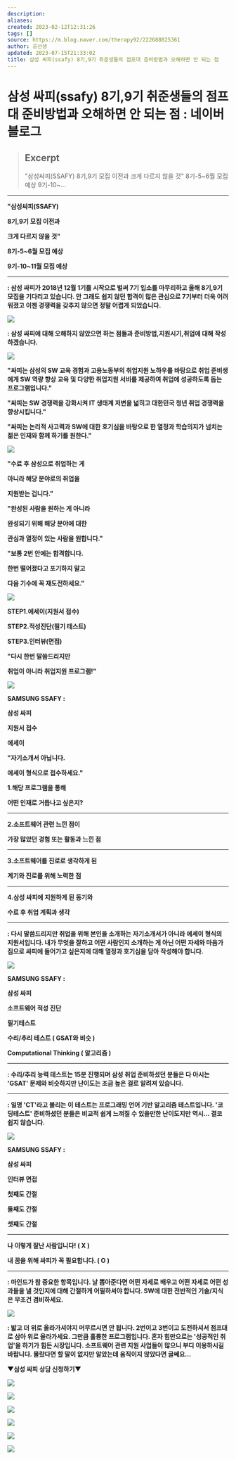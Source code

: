 ```yaml
---
description:
aliases: 
created: 2023-02-12T12:31:26
tags: []
source: https://m.blog.naver.com/therapy92/222688825361
author: 공선생
updated: 2023-07-15T21:33:02
title: 삼성 싸피(ssafy) 8기,9기 취준생들의 점프대 준비방법과 오해하면 안 되는 점
---
```


# 삼성 싸피(ssafy) 8기,9기 취준생들의 점프대 준비방법과 오해하면 안 되는 점 : 네이버 블로그

> ## Excerpt
> "삼성싸피(SSAFY) 8기,9기 모집 이전과 크게 다르지 않을 것" 8기-5~6월 모집 예상 9기-10~...

---
**"삼성싸피(SSAFY)**

**8기,9기 모집 이전과**

**크게 다르지 않을 것"**

**8기-5~6월 모집 예상**

**9기-10~11월 모집 예상**

****

**: 삼성 싸피가 2018년 12월 1기를 시작으로 벌써 7기 입소를 마무리하고 올해 8기,9기 모집을 기다리고 있습니다. 안 그래도 쉽지 않던 합격이 많은 관심으로 7기부터 더욱 어려워졌고 이젠 경쟁력을 갖추지 않으면 정말 어렵게 되었습니다.**

![](https://mblogthumb-phinf.pstatic.net/MjAyMjA0MDFfMjk0/MDAxNjQ4NzgwNTg1MzU2.cBYoItk3tBAUmbm-pGBnMzfjgi54HnTq2bqjPcvv4OUg.dK4lCKJ6WpjmZrzO2OjRPh-lHhSAlfOEUSVC4lT9huUg.JPEG.therapy92/KakaoTalk_20220331_120518176_01.jpg?type=w800)

**: 삼성 싸피에 대해 오해하지 않았으면 하는 점들과 준비방법,지원시기,취업에 대해 작성하겠습니다.**

![](https://mblogthumb-phinf.pstatic.net/MjAyMjA0MDFfMjQy/MDAxNjQ4NzgwNjQxNzcz.5wwm2OFVpXj3j0X4AbqvpeBAD8yeEF8X3n75ajsOUcsg.Y6I9mTcAN_4zC2LJVO7jm4Qr7pNbX7V6PmIjTpEAzxog.JPEG.therapy92/KakaoTalk_20220331_120518176.jpg?type=w800)

**"싸피는 삼성의 SW 교육 경험과 고용노동부의 취업지원 노하우를 바탕으로 취업 준비생에게 SW 역량 향상 교육 및 다양한 취업지원 서비를 제공하여 취업에 성공하도록 돕는 프로그램입니다."**

**"싸피는 SW 경쟁력을 강화시켜 IT 생태계 저변을 넓히고 대한민국 청년 취업 경쟁력을 향상시킵니다."**

**"싸피는 논리적 사고력과 SW에 대한 호기심을 바탕으로 한 열정과 학습의지가 넘치는 젊은 인재와 함께 하기를 원한다."**

![](https://mblogthumb-phinf.pstatic.net/MjAyMjA0MDFfNDEg/MDAxNjQ4NzgwOTc3MjEw.ELhp1mk4asX_5F9gl4ms33PfAoHaavtXFpivDTKpvm8g.kB-Q8XiODYKDSSSszzA2teYkrd5vKrLMz6Ns-t5_89cg.JPEG.therapy92/KakaoTalk_20220331_120518176_14.jpg?type=w800)

**"수료 후 삼성으로 취업하는 게**

**아니라 해당 분야로의 취업을**

**지원받는 겁니다."**

**"완성된 사람을 원하는 게 아니라**

**완성되기 위해 해당 분야에 대한**

**관심과 열정이 있는 사람을 원합니다."**

**"보통 2번 안에는 합격합니다.**

**한번 떨어졌다고 포기하지 말고**

**다음 기수에 꼭 재도전하세요."**

![](https://mblogthumb-phinf.pstatic.net/MjAyMjA0MDFfMzgg/MDAxNjQ4NzgxNjgwOTc4.7ez42hEzWCzy7YR3X-bcxuAjcVGW3F-IEkPtFKoKpfkg.TW0DpKSlBycyZnMpBdx11zsFabqBuX6C23kgoIPbiVEg.JPEG.therapy92/KakaoTalk_20220331_120518176_12.jpg?type=w800)

**STEP1.에세이(지원서 접수)**

**STEP2.적성진단(필기 테스트)**

**STEP3.인터뷰(면접)**

**"다시 한번 말씀드리지만**

**취업이 아니라 취업지원 프로그램!"**

![](https://mblogthumb-phinf.pstatic.net/MjAyMjA0MDFfMjE0/MDAxNjQ4NzgyMDQyNjE3.MPHuTwUOzbQwRZfRWeJS6cSgeMEOYNES_DBcrqgwBo8g.zA10cvqD7fPJm6T45yk-SIumtPSzoqO9ddLA_tRTxQ8g.JPEG.therapy92/usmle-step-1-computer-icons-symbol-usmle-step-3-png-favpng-bQfD17uFhPV56QNFm.jpg?type=w800)

**SAMSUNG SSAFY :**

**삼성 싸피**

**지원서 접수**

**에세이**

**"자기소개서 아닙니다.**

**에세이 형식으로 접수하세요."**

**1.해당 프로그램을 통해**

**어떤 인재로 거듭나고 싶은지?**

****

**2.소프트웨어 관련 느낀 점이**

**가장 많았던 경험 또는 활동과 느낀 점**

****

**3.소프트웨어를 진로로 생각하게 된**

**계기와 진로를 위해 노력한 점**

****

**4.삼성 싸피에 지원하게 된 동기와**

**수료 후 취업 계획과 생각**

****

**: 다시 말씀드리지만 취업을 위해 본인을 소개하는 자기소개서가 아니라 에세이 형식의 지원서입니다. 내가 무엇을 잘하고 어떤 사람인지 소개하는 게 아닌 어떤 자세와 마음가짐으로 싸피에 들어가고 싶은지에 대해 열정과 호기심을 담아 작성해야 합니다.**

![](https://mblogthumb-phinf.pstatic.net/MjAyMjA0MDFfMTYx/MDAxNjQ4NzgyMzkyMzQx.E1kjiYpC9e1nY-gW5hMa5vmjddqqne1U2Y8W2OS3KyMg.AzyJPosSwXhMkzWNub2atM36Hw3F7VVZN9Mgbiws1MYg.JPEG.therapy92/kisspng-usmle-step-1-computer-icons-symbol-usmle-step-3-5ae3e479e82b14.61713.jpg?type=w800)

**SAMSUNG SSAFY :**

**삼성 싸피**

**소프트웨어 적성 진단**

**필기테스트**

**수리/추리 테스트 ( GSAT와 비슷 )**

**Computational Thinking ( 알고리즘 )**

****

**: 수리/추리 능력 테스트는 15분 진행되며 삼성 취업 준비하셨던 분들은 다 아시는 'GSAT' 문제와 비슷하지만 난이도는 조금 높은 걸로 알려져 있습니다.**

****

**: 일명 'CT'라고 불리는 이 테스트는 프로그래밍 언어 기반 알고리즘 테스트입니다. '코딩테스트' 준비하셨던 분들은 비교적 쉽게 느껴질 수 있을만한 난이도지만 역시... 결코 쉽지 않습니다.**

![](https://mblogthumb-phinf.pstatic.net/MjAyMjA0MDFfMjU4/MDAxNjQ4NzgzNTk0NDI0.6zDuR2nUIHvi94_LITo0v_5DXg6TRkop1yNq5Uf7QBkg.Zk6Lzi-ekh7m-k1zZT6Rh7U-hkCu-I-6n9Yfj0OL3Akg.JPEG.therapy92/kisspng-usmle-step-1-computer-icons-usmle-step-3-symbol-5adc135f9fa3c4.96150.jpg?type=w800)

**SAMSUNG SSAFY :**

**삼성 싸피**

**인터뷰 면접**

**첫째도 간절**

**둘째도 간절**

**셋째도 간절**

****

**나 이렇게 잘난 사람입니다! ( X )**

**내 꿈을 위해 싸피가 꼭 필요합니다. ( O )**

****

**: 마인드가 참 중요한 항목입니다. 날 뽑아준다면 어떤 자세로 배우고 어떤 자세로 어떤 성과들을 낼 것인지에 대해 간절하게 어필하셔야 합니다. SW에 대한 전반적인 기술/지식은 무조건 겸비하세요.**

![](https://mblogthumb-phinf.pstatic.net/MjAyMjA0MDFfMTMw/MDAxNjQ4NzgzOTgyNTYz.26fZWW2g5ZIhGuEakV4slrnecODu7FIg2t9O-5IZ6Pcg.1VW6OsrCru3B5d9RD81Q3XoUNF4oXBn9hVGHfZ1EO-Qg.JPEG.therapy92/KakaoTalk_20220331_120518176_04.jpg?type=w800)

**: 밟고 더 위로 올라가셔야지 머무르시면 안 됩니다. 2번이고 3번이고 도전하셔서 점프대로 삼아 위로 올라가세요. 그만큼 훌륭한 프로그램입니다. 혼자 힘만으로는 '성공적인 취업'을 하기가 힘든 시장입니다. 소프트웨어 관련 지원 사업들이 많으니 부디 이용하시길 바랍니다. 몰랐다면 할 말이 없지만 알았는데 움직이지 않았다면 글쎄요...**

**▼삼성 싸피 상담 신청하기▼**

[![](https://mblogthumb-phinf.pstatic.net/MjAyMjA0MDFfMTY5/MDAxNjQ4Nzg1NzcxMzU1.N4uef_g1w1kKuivUPbKGROu11DtC6Rz1gn6QP_6a9W8g.za6rXTRfdMDDeG-OpFvrNXJubQUSxyIh7AvZkFuWc-cg.JPEG.therapy92/KakaoTalk_20220331_120411473_11.jpg?type=w800)](https://m.blog.naver.com/therapy92/222688825361#)

![](https://mblogthumb-phinf.pstatic.net/MjAyMjA0MDFfMTcx/MDAxNjQ4Nzg1NzEwODQ2.tq7CtylgL8WFnEBH2uoVDhxMB9Fmz5_74FxJEMMtCzQg.PK4xECAH-luSSg5DP9mGGLUhi5qgsrB5Nqj11hKC-P8g.JPEG.therapy92/KakaoTalk_20220331_120411473_24.jpg?type=w800)

![](https://mblogthumb-phinf.pstatic.net/MjAyMjA0MDFfMjQ5/MDAxNjQ4Nzg1NzI3Njg5.huNmBHHgKU5WpHlEY6ggEVw2H51_SCAP0XMWvz-gDkgg.dkejNQVWUdeYVA35j-SskIe4Cwe4vzd7qRsb_M7bIQQg.JPEG.therapy92/KakaoTalk_20220331_120411473_08.jpg?type=w800)

![](https://mblogthumb-phinf.pstatic.net/MjAyMjA0MDFfMTY3/MDAxNjQ4Nzg1ODMxODQ4.CTx272peW3z7wlsFcTVPfLH_W4_54kWLqzYumt-Axsgg.YOh0YxX0d44d4geuCaPlUihTNSpbUaMn5EUR5__1RU0g.JPEG.therapy92/KakaoTalk_20220331_120411473_09.jpg?type=w800)

![](https://mblogthumb-phinf.pstatic.net/MjAyMjA0MDFfMTYg/MDAxNjQ4Nzg1ODM5Nzg1.35ipNGozbeMb4biPJ9oX1Bmi8oon_eav5C1kKmlG8Hkg.DlVyNWqoTQfZ8cVf0s25n_Sgi9qLE0IJFyFbF1HL15Mg.JPEG.therapy92/KakaoTalk_20220331_120411473_12.jpg?type=w800)

![](https://mblogthumb-phinf.pstatic.net/MjAyMjA0MDFfNTQg/MDAxNjQ4Nzg1ODQzMTk1.izBLGvCS9XGmaDfv9oFcjWRzZqe5JeiyHU1oVBnLB_4g.TkIEdUuOUmT4U4V49jWLw_QK3YqoY8hsEcEEA6vcDkcg.JPEG.therapy92/KakaoTalk_20220331_120411473_25.jpg?type=w800)
